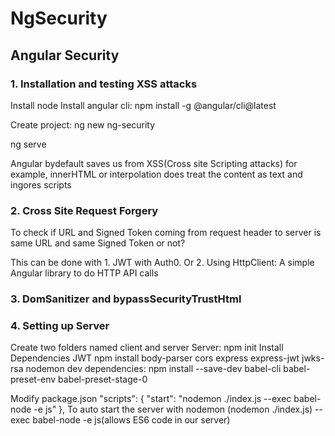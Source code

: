 # NgSecurity

## Angular Security

### 1. Installation and testing XSS attacks
Install node
Install angular cli: npm install -g @angular/cli@latest

Create project: ng new ng-security

ng serve

Angular bydefault saves us from XSS(Cross site Scripting attacks) for example, innerHTML or interpolation does treat the content as text and ingores scripts

### 2. Cross Site Request Forgery
To check if URL and Signed Token coming from request header to server is same URL and same Signed Token or not?

This can be done with 1. JWT with Auth0. Or 2. Using HttpClient: A simple Angular library to do HTTP API calls

### 3. DomSanitizer and bypassSecurityTrustHtml

### 4. Setting up Server
Create two folders named client and server
Server: npm init
Install Dependencies JWT
npm install body-parser cors express express-jwt jwks-rsa nodemon
dev dependencies: 
npm install --save-dev babel-cli babel-preset-env babel-preset-stage-0

Modify package.json
"scripts": {
    "start": "nodemon ./index.js --exec babel-node -e js"
},
To auto start the server with nodemon (nodemon ./index.js)  --exec babel-node -e js(allows ES6 code in our server)
